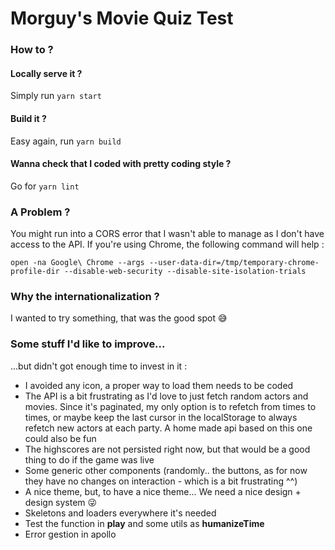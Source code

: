 # Morguy's Movie Quiz Test

### How to ?

#### Locally serve it ?

Simply run `yarn start`

#### Build it ?

Easy again, run `yarn build`

#### Wanna check that I coded with pretty coding style ?

Go for `yarn lint`

### A Problem ?

You might run into a CORS error that I wasn't able to manage as I don't have access to the API.
If you're using Chrome, the following command will help :

`open -na Google\ Chrome --args --user-data-dir=/tmp/temporary-chrome-profile-dir --disable-web-security --disable-site-isolation-trials`

### Why the internationalization ?

I wanted to try something, that was the good spot 😅

### Some stuff I'd like to improve...

...but didn't got enough time to invest in it :

- I avoided any icon, a proper way to load them needs to be coded
- The API is a bit frustrating as I'd love to just fetch random actors and movies. Since it's paginated, my only option is to refetch from times to times, or maybe keep the last cursor in the localStorage to always refetch new actors at each party. A home made api based on this one could also be fun
- The highscores are not persisted right now, but that would be a good thing to do if the game was live
- Some generic other components (randomly.. the buttons, as for now they have no changes on interaction - which is a bit frustrating ^^)
- A nice theme, but, to have a nice theme... We need a nice design + design system 😜
- Skeletons and loaders everywhere it's needed
- Test the function in **play** and some utils as **humanizeTime**
- Error gestion in apollo

